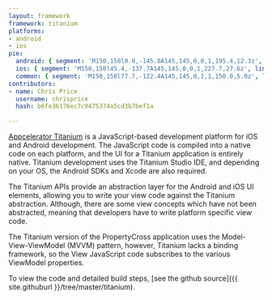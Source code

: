 ```yaml
---
layout: framework
framework: titanium
platforms:
- android
- ios
pie:
  android: { segment: 'M150,150l0.0,-145.0A145,145,0,0,1,195.4,12.3z', line: 'M150,150l45.4,-137.7' }
  ios: { segment: 'M150,150l45.4,-137.7A145,145,0,0,1,227.7,27.6z', line: 'M150,150l77.7,-122.4' }
  common: { segment: 'M150,150l77.7,-122.4A145,145,0,1,1,150.0,5.0z', line: 'M150,150l-0.0,-145.0' }
contributors:
- name: Chris Price
  username: chrisprice
  hash: b6fe36176ec7c9475374a5cd3b7bef1a

---
```

[Appcelerator Titanium](http://www.appcelerator.com/) is a JavaScript-based development platform for iOS and Android development. The JavaScript code is compiled into a native code on each platform, and the UI for a Titanium application is entirely native. Titanium development uses the Titanium Studio IDE, and depending on your OS, the Android SDKs and Xcode are also required.

The Titanium APIs provide an abstraction layer for the Android and iOS UI elements, allowing you to write your view code against the Titanium abstraction. Although, there are some view concepts which have not been abstracted, meaning that developers have to write platform specific view code.

The Titanium version of the PropertyCross application uses the Model-View-ViewModel (MVVM) pattern, however, Titanium lacks a binding framework, so the View JavaScript code subscribes to the various ViewModel properties.

To view the code and detailed build steps, [see the github source]({{ site.githuburl }}/tree/master/titanium).